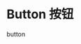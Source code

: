 <script setup>
import { CButton } from '../../src'
</script>

# Button 按钮

<CButton clean></CButton>

button
